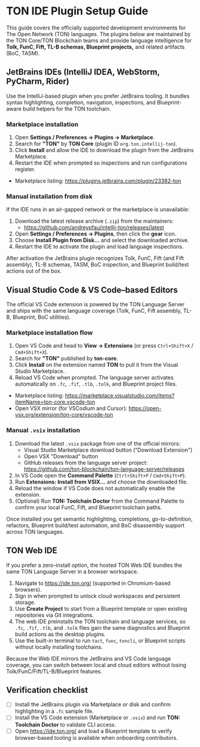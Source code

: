 # TON IDE Plugin Setup Guide

This guide covers the officially supported development environments for The Open Network (TON)
languages. The plugins below are maintained by the TON Core/TON Blockchain teams and provide
language intelligence for **Tolk, FunC, Fift, TL-B schemas, Blueprint projects,** and related
artifacts (BoC, TASM).

## JetBrains IDEs (IntelliJ IDEA, WebStorm, PyCharm, Rider)

Use the IntelliJ-based plugin when you prefer JetBrains tooling. It bundles syntax highlighting,
completion, navigation, inspections, and Blueprint-aware build helpers for the TON toolchain.

### Marketplace installation

1. Open **Settings / Preferences → Plugins → Marketplace**.
2. Search for **"TON"** by **TON Core** (plugin ID `org.ton.intellij-ton`).
3. Click **Install** and allow the IDE to download the plugin from the JetBrains Marketplace.
4. Restart the IDE when prompted so inspections and run configurations register.

- Marketplace listing: <https://plugins.jetbrains.com/plugin/23382-ton>

### Manual installation from disk

If the IDE runs in an air-gapped network or the marketplace is unavailable:

1. Download the latest release archive (`.zip`) from the maintainers:
   - <https://github.com/andreypfau/intellij-ton/releases/latest>
2. Open **Settings / Preferences → Plugins**, then click the **gear** icon.
3. Choose **Install Plugin from Disk…** and select the downloaded archive.
4. Restart the IDE to activate the plugin and load language inspections.

After activation the JetBrains plugin recognizes Tolk, FunC, Fift (and Fift assembly), TL-B schemas,
TASM, BoC inspection, and Blueprint build/test actions out of the box.

## Visual Studio Code & VS Code–based Editors

The official VS Code extension is powered by the TON Language Server and ships with the same
language coverage (Tolk, FunC, Fift assembly, TL-B, Blueprint, BoC utilities).

### Marketplace installation flow

1. Open VS Code and head to **View → Extensions** (or press `Ctrl+Shift+X` / `Cmd+Shift+X`).
2. Search for **"TON"** published by **ton-core**.
3. Click **Install** on the extension named **TON** to pull it from the Visual Studio Marketplace.
4. Reload VS Code when prompted. The language server activates automatically on `.fc`, `.fif`,
   `.tlb`, `.tolk`, and Blueprint project files.

- Marketplace listing: <https://marketplace.visualstudio.com/items?itemName=ton-core.vscode-ton>
- Open VSX mirror (for VSCodium and Cursor): <https://open-vsx.org/extension/ton-core/vscode-ton>

### Manual `.vsix` installation

1. Download the latest `.vsix` package from one of the official mirrors:
   - Visual Studio Marketplace download button ("Download Extension")
   - Open VSX "Download" button
   - GitHub releases from the language server project: <https://github.com/ton-blockchain/ton-language-server/releases>
2. In VS Code open the **Command Palette** (`Ctrl+Shift+P` / `Cmd+Shift+P`).
3. Run **Extensions: Install from VSIX…** and choose the downloaded file.
4. Reload the window if VS Code does not automatically enable the extension.
5. (Optional) Run **TON: Toolchain Doctor** from the Command Palette to confirm your local FunC,
   Fift, and Blueprint toolchain paths.

Once installed you get semantic highlighting, completions, go-to-definition, refactors, Blueprint
build/test automation, and BoC disassembly support across TON languages.

## TON Web IDE

If you prefer a zero-install option, the hosted TON Web IDE bundles the same TON Language Server in
a browser workspace.

1. Navigate to <https://ide.ton.org/> (supported in Chromium-based browsers).
2. Sign in when prompted to unlock cloud workspaces and persistent storage.
3. Use **Create Project** to start from a Blueprint template or open existing repositories via Git
   integrations.
4. The web IDE preinstalls the TON toolchain and language services, so `.fc`, `.fif`, `.tlb`, and
   `.tolk` files gain the same diagnostics and Blueprint build actions as the desktop plugins.
5. Use the built-in terminal to run `tact`, `func`, `toncli`, or Blueprint scripts without locally
   installing toolchains.

Because the Web IDE mirrors the JetBrains and VS Code language coverage, you can switch between
local and cloud editors without losing Tolk/FunC/Fift/TL-B/Blueprint features.

## Verification checklist

- [ ] Install the JetBrains plugin via Marketplace or disk and confirm highlighting in a `.fc`
      sample file.
- [ ] Install the VS Code extension (Marketplace or `.vsix`) and run **TON: Toolchain Doctor** to
      validate CLI access.
- [ ] Open <https://ide.ton.org/> and load a Blueprint template to verify browser-based tooling is
      available when onboarding contributors.
